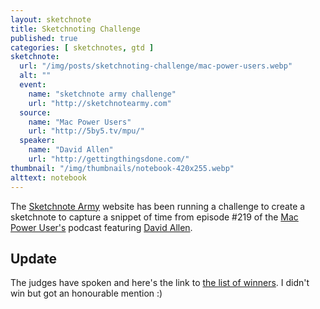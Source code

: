 ```yaml
---
layout: sketchnote
title: Sketchnoting Challenge
published: true
categories: [ sketchnotes, gtd ]
sketchnote:
  url: "/img/posts/sketchnoting-challenge/mac-power-users.webp"
  alt: ""
  event:
    name: "sketchnote army challenge"
    url: "http://sketchnotearmy.com"
  source:
    name: "Mac Power Users"
    url: "http://5by5.tv/mpu/"
  speaker:
    name: "David Allen"
    url: "http://gettingthingsdone.com/"
thumbnail: "/img/thumbnails/notebook-420x255.webp"
alttext: notebook
---
```


The <a href="http://sketchnotearmy.com">Sketchnote Army</a> website has been running a challenge to create a 
sketchnote to capture a snippet of time from episode #219 of the <a href="http://5by5.tv/mpu/">Mac 
Power User's</a> podcast featuring <a href="http://gettingthingsdone.com/">David Allen</a>. 

## Update

The judges have spoken and here's the link to [the list of winners](http://sketchnotearmy.com/blog/2015/2/23/sketchnoting-challenge-david-allen-on-mac-power-users-and-th.html). I didn't win but got an honourable mention :)

